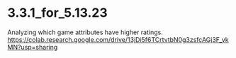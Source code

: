 # 3.3.1_for_5.13.23

Analyzing which game attributes have higher ratings.
https://colab.research.google.com/drive/13jDi5f6TCrtvtbN0g3zsfcAGj3F_ykMN?usp=sharing
